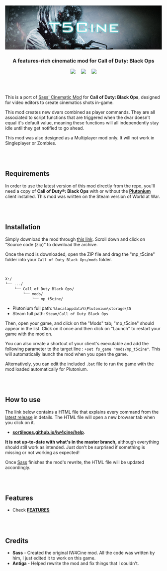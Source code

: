 <div align="center"> 
    
[![T5Cine](https://raw.githubusercontent.com/dtpln/codcine/main/assets/img/t5cine_new.png 'T5Cine')](https://github.com/dtpln/t5cine)
### A features-rich cinematic mod for Call of Duty: Black Ops

<a href="https://github.com/dtpln/t5cine/releases"><img src="https://img.shields.io/github/v/release/dtpln/t5cine?label=Latest%20release&style=flat-square&color=46baba"></a>　
<a href="https://discord.gg/wgRJDJJ"><img src="https://img.shields.io/discord/617736623412740146?label=Join%20the%20IW4Cine%20Discord!&style=flat-square&color=46baba"></a>　
<a href="https://github.com/dtpln/t5cine/releases/latest"><img src="https://img.shields.io/github/downloads/dtpln/t5cine/total?color=46baba&label=Downloads&style=flat-square"></a>
</div>
<br/><br/>

This is a port of [Sass' Cinematic Mod](https://github.com/sortileges/iw4cine) for **Call of Duty: Black Ops**, designed for video editors to create cinematics shots in-game.

This mod creates new dvars combined as player commands. They are all associated to script functions that are triggered when the dvar doesn't equal it's default value, meaning these functions will all independently stay idle until they get notified to go ahead.

This mod was also designed as a Multiplayer mod only. It will not work in Singleplayer or Zombies.

<br/><br/>
## Requirements

In order to use the latest version of this mod directly from the repo, you'll need a copy of **Call of Duty®: Black Ops** with or without the **[Plutonium](https://plutonium.pw)** client installed. This mod was written on the Steam version of World at War.

<br/><br/>
## Installation

Simply download the mod through [this link](https://github.com/dtpln/t5cine/releases/latest). Scroll down and click on "Source code (zip)" to download the archive.

Once the mod is downloaded, open the ZIP file and drag the "mp_t5cine" folder into your `Call of Duty Black Ops/mods` folder.

<br/>

```
X:/
└── .../
    └── Call of Duty Black Ops/
        └── mods/
            └── mp_t5cine/
```
- Plutonium full path: `%localappdata%\Plutonium\storage\t5`
- Steam full path: `Steam/Call of Duty Black Ops`

Then, open your game, and click on the "Mods" tab; "mp_t5cine" should appear in the list. Click on it once and then click on "Launch" to restart your game with the mod on.

You can also create a shortcut of your client's executable and add the following parameter to the target line : `+set fs_game "mods/mp_t5cine"`. This will automatically launch the mod when you open the game.

Alternatively, you can edit the included `.bat` file to run the game with the mod loaded automatically for Plutonium.

<br/><br/>
## How to use

The link below contains a HTML file that explains every command from the [latest release](https://github.com/sortileges/iw4cine/releases/latest) in details. The HTML file will open a new browser tab when you click on it. 
- **[sortileges.github.io/iw4cine/help](https://sortileges.github.io/iw4cine/help)**.

**It is not up-to-date with what's in the master branch,** although everything should still work as intended. Just don't be surprised if something is missing or not working as expected!

Once [Sass](https://github.com/sortileges) finishes the mod's rewrite, the HTML file will be updated accordingly.


<br/><br/>
## Features
- Check **[FEATURES](https://github.com/dtpln/t5cine/blob/main/FEATURES.md)**

<br/><br/>
## Credits
- **Sass** - Created the original IW4Cine mod. All the code was written by him, I just edited it to work on this game.
- **Antiga** - Helped rewrite the mod and fix things that I couldn't.

